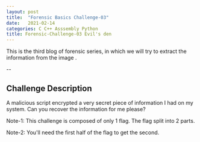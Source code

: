 ```yaml
---
layout: post
title:  "Forensic Basics Challenge-03"
date:   2021-02-14
categories: C C++ Asssembly Python 
title: Forensic-Challenge-03 Evil's den
---
```


This is the third blog of forensic series, in which we will try to extract the information from the image .

--

[](#header-1)**Challenge Description**
---

A malicious script encrypted a very secret piece of information I had on my system. Can you recover the information for me please?

Note-1: This challenge is composed of only 1 flag. The flag split into 2 parts.

Note-2: You'll need the first half of the flag to get the second.


